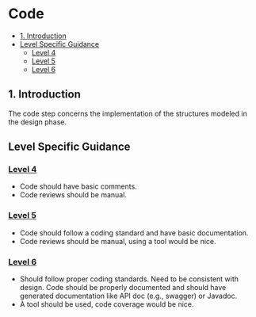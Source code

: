 # Code <!-- omit in toc -->

- [1. Introduction](#1-introduction)
- [Level Specific Guidance](#level-specific-guidance)
  - [Level 4](#level-4)
  - [Level 5](#level-5)
  - [Level 6](#level-6)

## 1. Introduction

The code step concerns the implementation of the structures modeled in the design phase.

## Level Specific Guidance

### [Level 4](level4/level4-code-commenting.md)

- Code should have basic comments.
- Code reviews should be manual.

### [Level 5](level5/level5-code-commenting.md)

- Code should follow a coding standard and have basic documentation.
- Code reviews should be manual, using a tool would be nice.

### [Level 6](level6/level6-code-commenting.md)

- Should follow proper coding standards. Need to be consistent with design. Code should be properly documented and should have generated documentation like API doc (e.g., swagger) or Javadoc.
- A tool should be used, code coverage would be nice.
